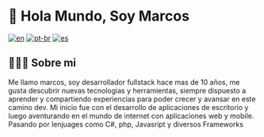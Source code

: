 # 👋 Hola Mundo, Soy Marcos

[![en](https://img.shields.io/badge/lang-en-red.svg)](https://github.com/MarkTecnicoDeveloper/MarkTecnicoDeveloper/blob/main/README.md)
[![pt-br](https://img.shields.io/badge/lang-pt--br-green.svg)](https://github.com/MarkTecnicoDeveloper/MarkTecnicoDeveloper/blob/main/README.pt-br.md)
[![es](https://img.shields.io/badge/lang-es-yellow.svg)](https://github.com/MarkTecnicoDeveloper/MarkTecnicoDeveloper/blob/main/README.es.md)

## 	👨🏻‍💻 Sobre mi
Me llamo marcos, soy desarrollador fullstack hace mas de 10 años, me gusta descubrir nuevas tecnologias y herramientas, siempre dispuesto a aprender y compartiendo experiencias para poder crecer y avansar en este camino dev. Mi inicio fue con el desarrollo de aplicaciones de escritorio y luego aventurando en el mundo de internet con aplicaciones web y mobile. Pasando por lenjuages como C#, php, Javasript y diversos Frameworks
